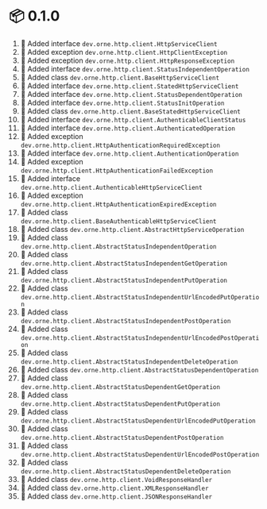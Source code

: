# :package: 0.1.0

01. :gift: Added interface `dev.orne.http.client.HttpServiceClient`
01. :gift: Added exception `dev.orne.http.client.HttpClientException`
01. :gift: Added exception `dev.orne.http.client.HttpResponseException`
01. :gift: Added interface `dev.orne.http.client.StatusIndependentOperation`
01. :gift: Added class `dev.orne.http.client.BaseHttpServiceClient`
01. :gift: Added interface `dev.orne.http.client.StatedHttpServiceClient`
01. :gift: Added interface `dev.orne.http.client.StatusDependentOperation`
01. :gift: Added interface `dev.orne.http.client.StatusInitOperation`
01. :gift: Added class `dev.orne.http.client.BaseStatedHttpServiceClient`
01. :gift: Added interface `dev.orne.http.client.AuthenticableClientStatus`
01. :gift: Added interface `dev.orne.http.client.AuthenticatedOperation`
01. :gift: Added exception `dev.orne.http.client.HttpAuthenticationRequiredException`
01. :gift: Added interface `dev.orne.http.client.AuthenticationOperation`
01. :gift: Added exception `dev.orne.http.client.HttpAuthenticationFailedException`
01. :gift: Added interface `dev.orne.http.client.AuthenticableHttpServiceClient`
01. :gift: Added exception `dev.orne.http.client.HttpAuthenticationExpiredException`
01. :gift: Added class `dev.orne.http.client.BaseAuthenticableHttpServiceClient`
01. :gift: Added class `dev.orne.http.client.AbstractHttpServiceOperation`
01. :gift: Added class `dev.orne.http.client.AbstractStatusIndependentOperation`
01. :gift: Added class `dev.orne.http.client.AbstractStatusIndependentGetOperation`
01. :gift: Added class `dev.orne.http.client.AbstractStatusIndependentPutOperation`
01. :gift: Added class `dev.orne.http.client.AbstractStatusIndependentUrlEncodedPutOperation`
01. :gift: Added class `dev.orne.http.client.AbstractStatusIndependentPostOperation`
01. :gift: Added class `dev.orne.http.client.AbstractStatusIndependentUrlEncodedPostOperation`
01. :gift: Added class `dev.orne.http.client.AbstractStatusIndependentDeleteOperation`
01. :gift: Added class `dev.orne.http.client.AbstractStatusDependentOperation`
01. :gift: Added class `dev.orne.http.client.AbstractStatusDependentGetOperation`
01. :gift: Added class `dev.orne.http.client.AbstractStatusDependentPutOperation`
01. :gift: Added class `dev.orne.http.client.AbstractStatusDependentUrlEncodedPutOperation`
01. :gift: Added class `dev.orne.http.client.AbstractStatusDependentPostOperation`
01. :gift: Added class `dev.orne.http.client.AbstractStatusDependentUrlEncodedPostOperation`
01. :gift: Added class `dev.orne.http.client.AbstractStatusDependentDeleteOperation`
01. :gift: Added class `dev.orne.http.client.VoidResponseHandler`
01. :gift: Added class `dev.orne.http.client.XMLResponseHandler`
01. :gift: Added class `dev.orne.http.client.JSONResponseHandler`

